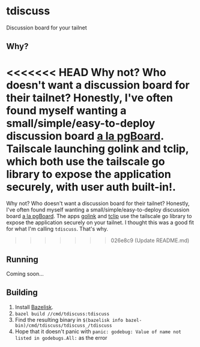 # tdiscuss
Discussion board for your tailnet

## Why?

<<<<<<< HEAD
Why not? Who doesn't want a discussion board for their tailnet? Honestly, I've often found myself wanting a small/simple/easy-to-deploy discussion board [a la pgBoard](https://github.com/pgBoard/pgBoard). Tailscale launching golink and tclip, which both use the tailscale go library to expose the application securely, with user auth built-in!.
=======
Why not? Who doesn't want a discussion board for their tailnet? Honestly, I've often found myself wanting a small/simple/easy-to-deploy discussion board [a la pgBoard](https://github.com/pgBoard/pgBoard). The apps [golink](https://github.com/tailscale/golink) and [tclip](https://github.com/tailscale-dev/tclip) use the tailscale go library to expose the application securely on your tailnet. I thought this was a good fit for what I'm calling `tdiscuss`. That's why.
>>>>>>> 026e8c9 (Update README.md)

## Running

Coming soon...

## Building

1. Install [Bazelisk](https://github.com/bazelbuild/bazelisk#installation).
1. `bazel build //cmd/tdiscuss:tdiscuss`
1. Find the resulting binary in `$(bazelisk info bazel-bin)/cmd/tdiscuss/tdiscuss_/tdiscuss`
1. Hope that it doesn't panic with `panic: godebug: Value of name not listed in godebugs.All:` as the error
